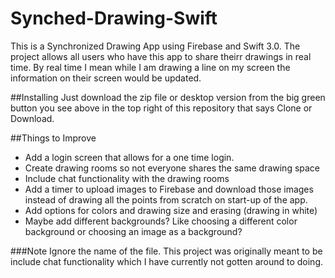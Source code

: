 # Synched-Drawing-Swift

This is a Synchronized Drawing App using Firebase and Swift 3.0. 
The project allows all users who have this app to share theirr drawings in real time. By real time I mean while I am drawing a line on my screen the information on their screen would be updated. 

##Installing
Just download the zip file or desktop version from the big green button you see above in the top right of this repository that says Clone or Download.

##Things to Improve
* Add a login screen that allows for a one time login.
* Create drawing rooms so not everyone shares the same drawing space
* Include chat functionality with the drawing rooms
* Add a timer to upload images to Firebase and download those images instead of drawing all the points from scratch on start-up of the app.
* Add options for colors and drawing size and erasing (drawing in white)
* Maybe add different backgrounds? Like choosing a different color background or choosing an image as a background?

###Note
Ignore the name of the file. This project was originally meant to be include chat functionality which I have currently not gotten around to doing.
